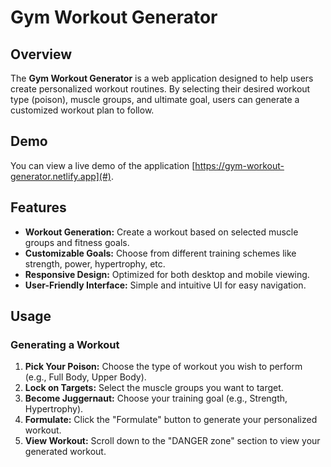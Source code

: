 # Gym Workout Generator

## Overview

The **Gym Workout Generator** is a web application designed to help users create personalized workout routines. By selecting their desired workout type (poison), muscle groups, and ultimate goal, users can generate a customized workout plan to follow.

## Demo

You can view a live demo of the application [https://gym-workout-generator.netlify.app](#).

## Features

- **Workout Generation:** Create a workout based on selected muscle groups and fitness goals.
- **Customizable Goals:** Choose from different training schemes like strength, power, hypertrophy, etc.
- **Responsive Design:** Optimized for both desktop and mobile viewing.
- **User-Friendly Interface:** Simple and intuitive UI for easy navigation.

## Usage

### Generating a Workout

1. **Pick Your Poison:** Choose the type of workout you wish to perform (e.g., Full Body, Upper Body).
2. **Lock on Targets:** Select the muscle groups you want to target.
3. **Become Juggernaut:** Choose your training goal (e.g., Strength, Hypertrophy).
4. **Formulate:** Click the "Formulate" button to generate your personalized workout.
5. **View Workout:** Scroll down to the "DANGER zone" section to view your generated workout.
